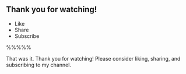 ## Thank you for watching!

- Like
- Share
- Subscribe

%%%%%

That was it. Thank you for watching! Please consider liking, sharing, and subscribing to my channel.
